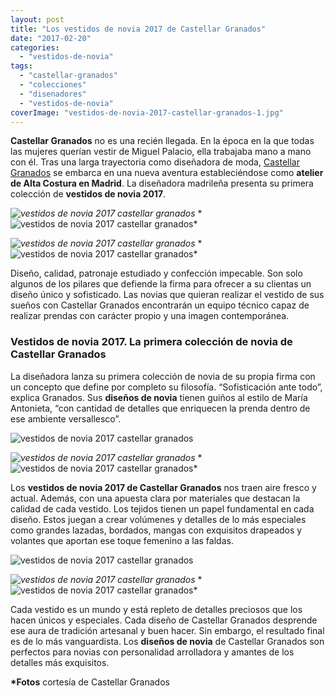 ```yaml
---
layout: post
title: "Los vestidos de novia 2017 de Castellar Granados"
date: "2017-02-20"
categories: 
  - "vestidos-de-novia"
tags: 
  - "castellar-granados"
  - "colecciones"
  - "disenadores"
  - "vestidos-de-novia"
coverImage: "vestidos-de-novia-2017-castellar-granados-1.jpg"
---
```


**Castellar Granados** no es una recién llegada. En la época en la que todas las mujeres querían vestir de Miguel Palacio, ella trabajaba mano a mano con él. Tras una larga trayectoria como diseñadora de moda, [Castellar Granados](http://www.castellargranados.com/) se embarca en una nueva aventura estableciéndose como **atelier de Alta Costura en Madrid**. La diseñadora madrileña presenta su primera colección de **vestidos de novia 2017**.

 *![vestidos de novia 2017 castellar granados](/images/vestidos-de-novia-2017-castellar-granados-2.jpg)*  * ![vestidos de novia 2017 castellar granados](/images/vestidos-de-novia-2017-castellar-granados-3.jpg)* 

 *![vestidos de novia 2017 castellar granados](/images/vestidos-de-novia-2017-castellar-granados-4.jpg)*  * ![vestidos de novia 2017 castellar granados](/images/vestidos-de-novia-2017-castellar-granados-5.jpg)* 

Diseño, calidad, patronaje estudiado y confección impecable. Son solo algunos de los pilares que defiende la firma para ofrecer a su clientas un diseño único y sofisticado. Las novias que quieran realizar el vestido de sus sueños con Castellar Granados encontrarán un equipo técnico capaz de realizar prendas con carácter propio y una imagen contemporánea.

### Vestidos de novia 2017. La primera colección de novia de Castellar Granados

La diseñadora lanza su primera colección de novia de su propia firma con un concepto que define por completo su filosofía. “Sofisticación ante todo”, explica Granados. Sus **diseños de novia** tienen guiños al estilo de María Antonieta, “con cantidad de detalles que enriquecen la prenda dentro de ese ambiente versallesco”.

![vestidos de novia 2017 castellar granados](/images/vestidos-de-novia-2017-castellar-granados-6.jpg)

 *![vestidos de novia 2017 castellar granados](/images/vestidos-de-novia-2017-castellar-granados-7.jpg)*  * ![vestidos de novia 2017 castellar granados](/images/vestidos-de-novia-2017-castellar-granados-8.jpg)* 

Los **vestidos de novia 2017 de Castellar Granados** nos traen aire fresco y actual. Además, con una apuesta clara por materiales que destacan la calidad de cada vestido. Los tejidos tienen un papel fundamental en cada diseño. Estos juegan a crear volúmenes y detalles de lo más especiales como grandes lazadas, bordados, mangas con exquisitos drapeados y volantes que aportan ese toque femenino a las faldas.

![vestidos de novia 2017 castellar granados](/images/vestidos-de-novia-2017-castellar-granados-9.jpg)

 *![vestidos de novia 2017 castellar granados](/images/vestidos-de-novia-2017-castellar-granados-10.jpg)*  * ![vestidos de novia 2017 castellar granados](/images/vestidos-de-novia-2017-castellar-granados-11.jpg)* 

Cada vestido es un mundo y está repleto de detalles preciosos que los hacen únicos y especiales. Cada diseño de Castellar Granados desprende ese aura de tradición artesanal y buen hacer. Sin embargo, el resultado final es de lo más vanguardista. Los **diseños de novia** de Castellar Granados son perfectos para novias con personalidad arrolladora y amantes de los detalles más exquisitos.

**\*Fotos** cortesía de Castellar Granados
